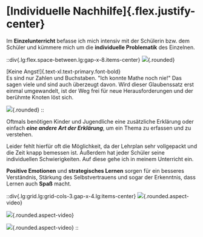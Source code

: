 # [Individuelle Nachhilfe]{.flex.justify-center}

Im **Einzelunterricht** befasse ich mich intensiv mit der Schülerin bzw. dem Schüler und kümmere mich um die **individuelle Problematik** des Einzelnen.

::div{.lg:flex.space-between.lg:gap-x-8.items-center}
![](/jessica_thinking.webp){.rounded}

[Keine Angst!]{.text-xl.text-primary.font-bold}<br>
Es sind nur Zahlen und Buchstaben.
"Ich konnte Mathe noch nie!"
Das sagen viele und sind auch überzeugt davon. 
Wird dieser Glaubenssatz erst einmal umgewandelt, ist der Weg frei für neue Herausforderungen und der berühmte Knoten löst sich.​

![](/jessica_knowing.webp ){.rounded}
::


Oftmals benötigen Kinder und Jugendliche eine zusätzliche Erklärung oder einfach ***eine andere Art der Erklärung***, um ein Thema zu erfassen und zu verstehen.

Leider fehlt hierfür oft die Möglichkeit, da der Lehrplan sehr vollgepackt und die Zeit knapp bemessen ist.
Außerdem hat jeder Schüler seine individuellen Schwierigkeiten. Auf diese gehe ich in meinem Unterricht ein.

**Positive Emotionen** und **strategisches Lernen** sorgen für ein besseres Verständnis, Stärkung des Selbstvertrauens und sogar der Erkenntnis, dass Lernen auch **Spaß​** macht.

::div{.lg:grid.lg:grid-cols-3.gap-x-4.lg:items-center}
![](/board_positive.webp){.rounded.aspect-video}

![](/board_never.webp){.rounded.aspect-video}

![](/positive_cards.webp){.rounded.aspect-video}
::
